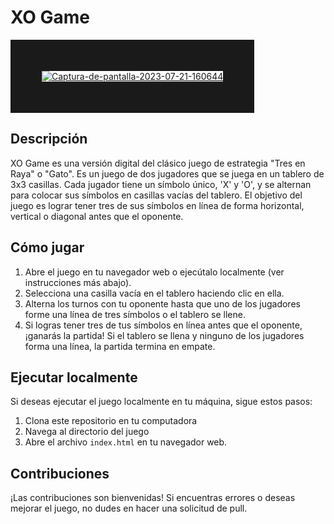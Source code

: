 # XO Game

<a href="https://ibb.co/xfsBVcx"><img src="https://i.ibb.co/GtJ8g1z/Captura-de-pantalla-2023-07-21-160644.png" alt="Captura-de-pantalla-2023-07-21-160644" border="50"></a>

## Descripción
XO Game es una versión digital del clásico juego de estrategia "Tres en Raya" o "Gato". Es un juego de dos jugadores que se juega en un tablero de 3x3 casillas. Cada jugador tiene un símbolo único, 'X' y 'O', y se alternan para colocar sus símbolos en casillas vacías del tablero. El objetivo del juego es lograr tener tres de sus símbolos en línea de forma horizontal, vertical o diagonal antes que el oponente.

## Cómo jugar
1. Abre el juego en tu navegador web o ejecútalo localmente (ver instrucciones más abajo).
2. Selecciona una casilla vacía en el tablero haciendo clic en ella.
3. Alterna los turnos con tu oponente hasta que uno de los jugadores forme una línea de tres símbolos o el tablero se llene.
4. Si logras tener tres de tus símbolos en línea antes que el oponente, ¡ganarás la partida! Si el tablero se llena y ninguno de los jugadores forma una línea, la partida termina en empate.

## Ejecutar localmente
Si deseas ejecutar el juego localmente en tu máquina, sigue estos pasos:
1. Clona este repositorio en tu computadora
2. Navega al directorio del juego
3. Abre el archivo `index.html` en tu navegador web.

## Contribuciones
¡Las contribuciones son bienvenidas! Si encuentras errores o deseas mejorar el juego, no dudes en hacer una solicitud de pull.
